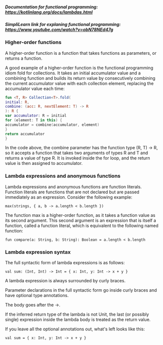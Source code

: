 ##### Documentation for functional programming: https://kotlinlang.org/docs/lambdas.html
##### SimpliLearn link for explaning functional programming: https://www.youtube.com/watch?v=obN78NEd47g
### Higher-order functions
A higher-order function is a function that takes functions as parameters, or returns a function.

A good example of a higher-order function is the functional programming idiom fold for collections. It takes an initial accumulator value and a combining function and builds its return value by consecutively combining the current accumulator value with each collection element, replacing the accumulator value each time:
```kotlin
fun <T, R> Collection<T>.fold(
initial: R,
combine: (acc: R, nextElement: T) -> R
): R {
var accumulator: R = initial
for (element: T in this) {
accumulator = combine(accumulator, element)
}
return accumulator
}
```
In the code above, the combine parameter has the function type (R, T) -> R, so it accepts a function that takes two arguments of types R and T and returns a value of type R. It is invoked inside the for loop, and the return value is then assigned to accumulator.

### Lambda expressions and anonymous functions﻿

Lambda expressions and anonymous functions are function literals. Function literals are functions that are not declared but are passed immediately as an expression. Consider the following example:
````
max(strings, { a, b -> a.length < b.length })
````
The function max is a higher-order function, as it takes a function value as its second argument. This second argument is an expression that is itself a function, called a function literal, which is equivalent to the following named function:
````
fun compare(a: String, b: String): Boolean = a.length < b.length
````
### Lambda expression syntax
The full syntactic form of lambda expressions is as follows:
````
val sum: (Int, Int) -> Int = { x: Int, y: Int -> x + y }
````
A lambda expression is always surrounded by curly braces.

Parameter declarations in the full syntactic form go inside curly braces and have optional type annotations.

The body goes after the ->.

If the inferred return type of the lambda is not Unit, the last (or possibly single) expression inside the lambda body is treated as the return value.

If you leave all the optional annotations out, what's left looks like this:
````
val sum = { x: Int, y: Int -> x + y }
````